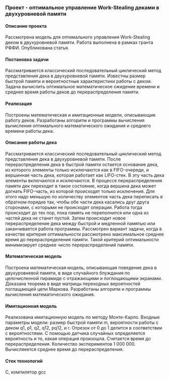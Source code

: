 ### Проект - оптимальное управление Work-Stealing деками в двухуровневой памяти ###

#### Описание проекта ####
Рассмотрена модель для оптимального управления Work-Stealing деком в двухуровневой памяти. Работа выполнена в рамках гранта РФФИ. Опубликована статья.

#### Постановка задачи #####
Рассматривается классический последовательный циклический метод представления дека в двухуровневой памяти. Известны размер быстрой памяти и вероятностные характеристики работы с деком. Задача вычислить оптимальное математическое ожидение времени и среднее время работы деков до перераспределения памяти.

#### Реализация #####
Построены математическая и имитационные модели, описывающие работу деков. Разработаны алгоритм и программы вычисления вычисления оптимального математического ожидания и среднего времени работы дека.

#### Описание работы дека ####
Рассматривается классический последовательный циклический метод представления дека в двухуровневой памяти. 
После перераспределения дека в быстрой памяти остается основание дека, из которого элементы только исключаются как в FIFO-очереди, и вершинная часть дека, которая работает как LIFO-стек. В эту часть дека элементы включаются и исключаются. В процессе перераспределения памяти  дек переходит в такое состояние, когда вершина дека может догнать FIFO-часть, из которой происходят только исключения. Для этого надо меньшую по количеству элементов часть дека переписать в обратном порядке так, чтобы обе части дека касались друг друга сторонами, с которыми не происходят операции. Работа тогда происходит до тех пор, пока память не переполнится или одна из частей дека не станет пустой.  Затем происходит новое перераспределение дека между быстрой и медленной памятью или заканчивается работа программы.
Рассмотрен вариант задачи, когда в качестве критерия оптимальности рассмотрено максимальное среднее время до перераспределения памяти. Такой критерий оптимальности минимизирует среднее число перераспределений  памяти.


#### Математическая модель ####
Построена математическая модель, описывающая поведение дека в двухуровневой памяти, в виде случайного блуждания по целочисленной пирамиде с отражающими и поглощающими экранами. Доказана теорема в виде матрицы переходных вероятностей поглащающей цепи Маркова. Разработаны алгоритм и программы вычисления математического ожидания.

#### Имитационная модель ####
Реализована имитационную модель по методу Монте-Карло. Входные параметры модели: размер быстрой памяти m, вероятности работы с деком q1, p1, q2, q12, pq12, и r. Отрезок от 0 до 1 делится в соответствии с вероятностями. С помощью датчика случайных определяется вероятность и то, какая операция произошла. Считается время до перераспределения. Количество экспериментов 1 000 000. Вычисляеется среднее время до перераспределения. 

#### Стек технологий ####
C, компилятор gcc
